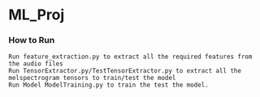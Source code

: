 # ML_Proj
### How to Run
    Run feature_extraction.py to extract all the required features from the audio files
    Run TensorExtractor.py/TestTensorExtractor.py to extract all the melspectrogram tensors to train/test the model
    Run Model ModelTraining.py to train the test the model.
